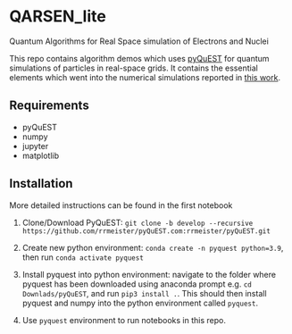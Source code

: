 # QARSEN_lite

Quantum Algorithms for Real Space simulation of Electrons and Nuclei

This repo contains algorithm demos which uses [pyQuEST](https://github.com/rrmeister/pyQuEST) for quantum simulations of particles in real-space grids. It contains the essential elements which went into the numerical simulations reported in [this work](https://arxiv.org/abs/2202.05864).

## Requirements
- pyQuEST
- numpy
- jupyter
- matplotlib

## Installation
More detailed instructions can be found in the first notebook
1. Clone/Download PyQuEST: `git clone -b develop --recursive https://github.com/rrmeister/pyQuEST.com:rrmeister/pyQuEST.git`

2. Create new python environment: `conda create -n pyquest python=3.9`, then run `conda activate pyquest`

3. Install pyquest into python environment: navigate to the folder where pyquest has been downloaded using anaconda prompt e.g. `cd Downlads/pyQuEST`, and run `pip3 install .`. This should then install pyquest and numpy into the python environment called `pyquest`.

4. Use `pyquest` environment to run notebooks in this repo.


